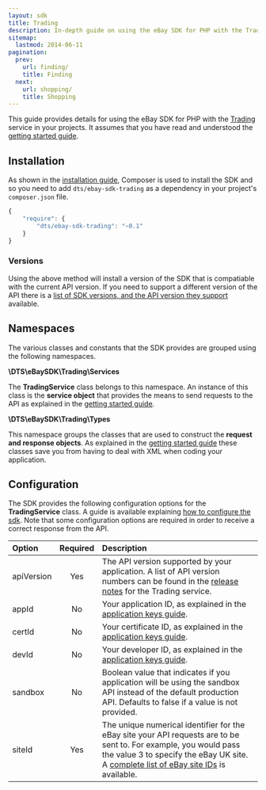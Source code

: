 ```yaml
---
layout: sdk
title: Trading
description: In-depth guide on using the eBay SDK for PHP with the Trading service.
sitemap:
  lastmod: 2014-06-11
pagination:
  prev:
    url: finding/
    title: Finding
  next:
    url: shopping/
    title: Shopping
---
```

This guide provides details for using the eBay SDK for PHP with the [Trading](http://developer.ebay.com/Devzone/guides/ebayfeatures/index.html) service in your projects. It assumes that you have read and understood the [getting started guide](/sdk/guides/getting-started/).

## Installation

As shown in the [installation guide](/sdk/guides/installation/), Composer is used to install the SDK and so you need to add `dts/ebay-sdk-trading` as a dependency in your project's `composer.json` file.

```javascript
{
    "require": {
        "dts/ebay-sdk-trading": "~0.1"
    }
}
```

### Versions

Using the above method will install a version of the SDK that is compatiable with the current API version. If you need to support a different version of the API there is a [list of SDK versions, and the API version they support](/sdk/guides/versions/#trading) available.

## Namespaces

The various classes and constants that the SDK provides are grouped using the following namespaces.

**\DTS\eBaySDK\Trading\Services**

The **TradingService** class belongs to this namespace. An instance of this class is the **service object** that provides the means to send requests to the API as explained in the [getting started guide](/sdk/guides/getting-started/#service-object).

**\DTS\eBaySDK\Trading\Types**

This namespace groups the classes that are used to construct the **request and response objects**. As explained in the [getting started guide](/sdk/guides/getting-started/#request-object) these classes save you from having to deal with XML when coding your application.

## Configuration

The SDK provides the following configuration options for the **TradingService** class. A guide is available explaining [how to configure the sdk](/sdk/guides/configuring/). Note that some configuration options are required in order to receive a correct response from the API.

| Option     | Required | Description |
|:-----------|:--------:|:------------|
| apiVersion | Yes      | The API version supported by your application. A list of API version numbers can be found in the [release notes](http://developer.ebay.com/DevZone/XML/docs/ReleaseNotes.html) for the Trading service. |
| appId      | No       | Your application ID, as explained in the [application keys guide](/sdk/guides/application-keys/). |
| certId     | No       | Your certificate ID, as explained in the [application keys guide](/sdk/guides/application-keys/). |
| devId      | No       | Your developer ID, as explained in the [application keys guide](/sdk/guides/application-keys/). |
| sandbox   | No       | Boolean value that indicates if you application will be using the sandbox API instead of the default production API. Defaults to false if a value is not provided. |
| siteId     | Yes      | The unique numerical identifier for the eBay site your API requests are to be sent to. For example, you would pass the value 3 to specify the eBay UK site. A [complete list of eBay site IDs](http://developer.ebay.com/devzone/finding/Concepts/SiteIDToGlobalID.html) is available. |
